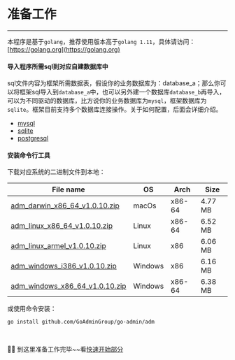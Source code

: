 # 准备工作
---

本程序是基于```golang```，推荐使用版本高于```golang 1.11```，具体请访问：[https://golang.org](https://golang.org)

#### 导入程序所需sql到对应<strong>自建数据库</strong>中

sql文件内容为框架所需数据表，假设你的业务数据库为：database_a；那么你可以将框架sql导入到```database_a```中，也可以另外建一个数据库```database_b```再导入，可以为不同驱动的数据库，比方说你的业务数据库为```mysql```，框架数据库为```sqlite```。框架目前支持多个数据库连接操作。关于如何配置，后面会详细介绍。

- [mysql](https://raw.githubusercontent.com/GoAdminGroup/go-admin/master/data/admin.sql)
- [sqlite](https://raw.githubusercontent.com/GoAdminGroup/go-admin/master/data/admin.db)
- [postgresql](https://raw.githubusercontent.com/GoAdminGroup/go-admin/master/data/admin.pgsql)

#### 安装命令行工具

下载对应系统的二进制文件到本地：

|  File name   | OS  | Arch  | Size  |
|  ----  | ----  | ----  |----  |
| [adm_darwin_x86_64_v1.0.10.zip](http://file.go-admin.cn/go_admin/cli/v1_0_10/adm_darwin_x86_64_v1.0.10.zip)  | macOs | x86-64 | 4.77 MB
| [adm_linux_x86_64_v1.0.10.zip](http://file.go-admin.cn/go_admin/cli/v1_0_10/adm_linux_x86_64_v1.0.10.zip)  | Linux | x86-64   | 6.52 MB
| [adm_linux_armel_v1.0.10.zip](http://file.go-admin.cn/go_admin/cli/v1_0_10/adm_linux_armel_v1.0.10.zip)  | Linux | x86   | 6.06 MB
| [adm_windows_i386_v1.0.10.zip](http://file.go-admin.cn/go_admin/cli/v1_0_10/adm_windows_i386_v1.0.10.zip)  | Windows | x86  |6.16 MB
| [adm_windows_x86_64_v1.0.10.zip](http://file.go-admin.cn/go_admin/cli/v1_0_10/adm_windows_x86_64_v1.0.10.zip)  | Windows | x86-64   |6.38 MB



或使用命令安装：

```
go install github.com/GoAdminGroup/go-admin/adm
```

<br>

🍺🍺 到这里准备工作完毕~~看[快速开始部分](quick_start)
